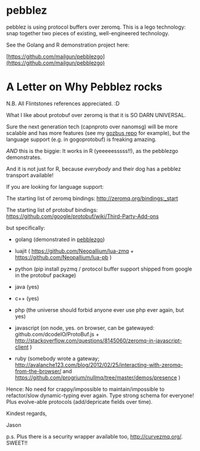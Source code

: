 pebblez
=======

pebblez is using protocol buffers over zeromq. This is a lego technology: snap together two pieces of existing, well-engineered technology.

See the Golang and R demonstration project here:

[https://github.com/mailgun/pebblezgo](https://github.com/mailgun/pebblezgo)

A Letter on Why Pebblez rocks
=================

N.B. All Flintstones references appreciated. :D

What I like about protobuf over zeromq is that it is SO DARN UNIVERSAL.

Sure the next generation tech (capnproto over nanomsg) will be more scalable and has more features (see my [gozbus repo](https://github.com/glycerine/gozbus) for example), but the language support (e.g. in gogoprotobuf) is freaking amazing. 

*AND* this is the biggie: It works in R (yeeeeesssss!!), as the pebblezgo demonstrates.

And it is not just for R, because *everybody* and their dog has a pebblez transport available!

If you are looking for language support:

The starting list of zeromq bindings: http://zeromq.org/bindings:_start

The starting list of protobuf bindings: https://github.com/google/protobuf/wiki/Third-Party-Add-ons

but specifically:

* golang (demonstrated in [pebblezgo](https://github.com/mailgun/pebblezgo))

* luajit ( https://github.com/Neopallium/lua-zmq  +  https://github.com/Neopallium/lua-pb )

* python (pip install pyzmq / protocol buffer support shipped from google in the protobuf package)

* java (yes)

* c++ (yes)

* php (the universe should forbid anyone ever use php ever again, but yes)

* javascript (on node, yes. on browser, can be gatewayed: github.com/dcodeIO/ProtoBuf.js + http://stackoverflow.com/questions/8145060/zeromq-in-javascript-client )

* ruby (somebody wrote a gateway; http://avalanche123.com/blog/2012/02/25/interacting-with-zeromq-from-the-browser/  and https://github.com/progrium/nullmq/tree/master/demos/presence )


Hence: No need for crappy/impossible to maintain/impossible to refactor/slow dynamic-typing ever again. Type strong schema for everyone!  Plus evolve-able protocols (add/depricate fields over time).



Kindest regards,

Jason


p.s. Plus there is a security wrapper available too, http://curvezmq.org/. SWEET!!
